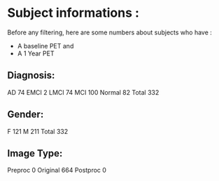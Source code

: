 Subject informations :
====================
Before any filtering, here are some numbers about subjects who have :
- A baseline PET 
and
- A 1 Year PET


Diagnosis:
---------
AD             74
EMCI            2
LMCI           74
MCI           100
Normal         82
Total	      332


Gender:
------
F        121
M        211
Total	 332

Image Type:
----------
Preproc		0
Original	664
Postproc	0
